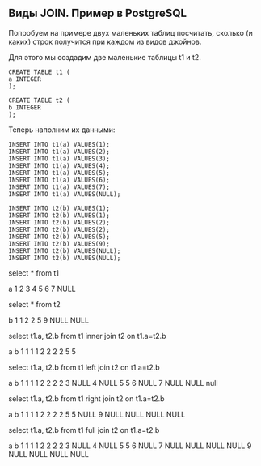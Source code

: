 ## Виды JOIN. Пример в PostgreSQL

Попробуем на примере двух маленьких таблиц посчитать, сколько (и каких) строк получится при каждом из видов джойнов.

Для этого мы создадим две маленькие таблицы t1 и t2.


    CREATE TABLE t1 (
    a INTEGER
    );
    
    CREATE TABLE t2 (
    b INTEGER
    );

Теперь наполним их данными:
    
    INSERT INTO t1(a) VALUES(1);
    INSERT INTO t1(a) VALUES(2);
    INSERT INTO t1(a) VALUES(3);
    INSERT INTO t1(a) VALUES(4);
    INSERT INTO t1(a) VALUES(5);
    INSERT INTO t1(a) VALUES(6);
    INSERT INTO t1(a) VALUES(7);
    INSERT INTO t1(a) VALUES(NULL);
    
    INSERT INTO t2(b) VALUES(1);
    INSERT INTO t2(b) VALUES(1);
    INSERT INTO t2(b) VALUES(2);
    INSERT INTO t2(b) VALUES(2);
    INSERT INTO t2(b) VALUES(5);
    INSERT INTO t2(b) VALUES(9);
    INSERT INTO t2(b) VALUES(NULL);
    INSERT INTO t2(b) VALUES(NULL);



select *
from t1

a
1
2
3
4
5
6
7
NULL

select *
from t2

b
1
1
2
2
5
9
NULL
NULL

select t1.a, t2.b
from t1
inner join t2 on t1.a=t2.b

a		b
1		1
1		1
2		2
2		2
5		5

select t1.a, t2.b
from t1
left join t2 on t1.a=t2.b

a		b
1		1
1		1
2		2
2		2
3		NULL
4		NULL
5		5
6		NULL
7		NULL
NULL	null

select t1.a, t2.b
from t1
right join t2 on t1.a=t2.b

a		b
1		1
1		1
2		2
2		2
5		5
NULL	9
NULL	NULL
NULL	NULL

select t1.a, t2.b
from t1
full join t2 on t1.a=t2.b

a		b
1		1
1		1
2		2
2		2
3		NULL
4		NULL
5		5
6		NULL
7		NULL
NULL	NULL
NULL	9
NULL	NULL
NULL	NULL
